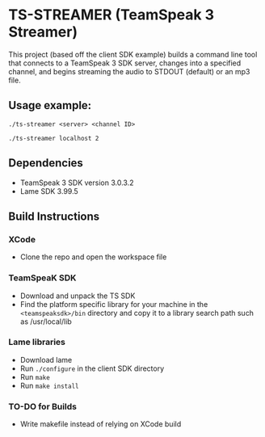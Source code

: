 # TS-STREAMER (TeamSpeak 3 Streamer)

This project (based off the client SDK example) builds a command line tool that connects to a TeamSpeak 3 SDK server, changes into a specified channel, and begins streaming the audio to STDOUT (default) or an mp3 file.

## Usage example:
`./ts-streamer <server> <channel ID>`

`./ts-streamer localhost 2`

## Dependencies

- TeamSpeak 3 SDK version 3.0.3.2
- Lame SDK 3.99.5

## Build Instructions

### XCode
- Clone the repo and open the workspace file

### TeamSpeaK SDK
- Download and unpack the TS SDK
- Find the platform specific library for your machine in the `<teamspeaksdk>/bin` directory and copy it to a library search path such as /usr/local/lib

### Lame libraries
- Download lame
- Run `./configure` in the client SDK directory
- Run `make`
- Run `make install`

### TO-DO for Builds
- Write makefile instead of relying on XCode build
